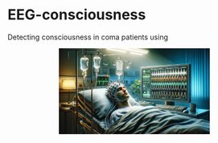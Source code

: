 # EEG-consciousness
Detecting consciousness in coma patients using 


<p align="center">
  <img src="https://github.com/sumit-ai-ml/EEG-consciousness/blob/main/image_coma.png" alt="Alt text" title="Optional title" width="300" />
</p>


